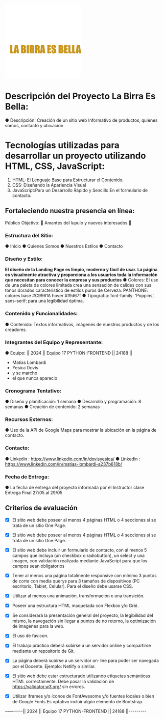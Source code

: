<div aling="center">
    <img src="/img/logo.png">
</div>

# Descripción del Proyecto La Birra Es Bella:

● Descripción: Creación de un sitio web Informativo de productos, quienes somos, contacto y ubicacion.

# Tecnologías utilizadas para desarrollar un proyecto utilizando HTML, CSS, JavaScript:
1. HTML: El Lenguaje Base para Estructurar el Contenido.
2. CSS: Diseñando la Apariencia Visual
3. JavaScript:Para un Desarrollo Rápido y Sencillo En el formulario de contacto.

## Fortaleciendo nuestra presencia en línea:
Público Objetivo: :beer: Amantes del lupulo y nuevos interesados :beer:

### Estructura del Sitio:
● Inicio
● Quienes Somos
● Nuestros Estilos
● Contacto

### Diseño y Estilo:
  ****El diseño de la Landing Page es limpio, moderno y fácil de usar. La página es visualmente atractiva y proporciona a los usuarios toda la información que necesitan para conocer la empresa y sus productos****
  ● Colores: El uso de una paleta de colores limitada crea una sensación de calides con sus tonos dorados caracteristico de estilos puros de Cerveza.
  PANTHONE: colores base #C9961A  hover #f9d67f
  ● Tipografía: font-family: 'Poppins', sans-serif; para una legibilidad óptima.

### Contenido y Funcionalidades:
  ● Contenido: Textos informativos, imágenes de nuestros productos y de los creadores.

### Integrantes del Equipo y Representante:
  ● Equipo: 
  || 2024 || Equipo 17 PYTHON-FRONTEND || 24188 ||
  - Matias Lombardi
  - Yesica Dovis
  - y se marcho
  - el que nunca aparecio

### Cronograma Tentativo:
  ● Diseño y planificación: 1 semana
  ● Desarrollo y programación: 8 semanas
  ● Creación de contenido: 2 semanas

### Recursos Externos:
  ● Uso de la API de Google Maps para mostrar la ubicación en la página
de contacto.

### Contacto:
  ● Linkedin  : https://www.linkedin.com/in/dovisyesica/
  ● Linkedin  : https://www.linkedin.com/in/matias-lombardi-a237b818b/

### Fecha de Entrega:
  ● La fecha de entrega del proyecto informada por el Instructor clase Entrega Final 27/05 al 29/05

## Criterios de evaluación

- [x] El sitio web debe poseer al menos 4 páginas HTML o 4 secciones
  si se trata de un sitio One Page.

- [x] El sitio web debe poseer al menos 4 páginas HTML o 4 secciones
     si se trata de un sitio One Page. 

- [x] El sitio web debe incluir un formulario de contacto, con al menos 5
     campos que incluya (un checkbox o radiobutton), un select y una
     imagen, con validación realizada mediante JavaScript para que los
     campos sean obligatorios

- [x] Tener al menos una página totalmente responsive con mínimo 3
     puntos de corte con media querys para 3 tamaños de dispositivos
     (PC escritorio, Tablet, Celular). Para el diseño debe usarse CSS.

- [x] Utilizar al menos una animación, transformación o una transición. 

- [x] Poseer una estructura HTML maquetada con Flexbox y/o Grid. 

- [x] Se considerará la presentación general del proyecto, la
     legibilidad del mismo, la navegación sin llegar a puntos de no
     retorno, la optimización de imagenes para la web.
        
- [x] El uso de favicon.
        
- [x] El trabajo práctico deberá subirse a un servidor online y
     compartirse mediante un repositorio de Git.

- [x] La página deberá subirse a un servidor on-line para poder
     ser navegada por el Docente. Ejemplo: Netlify o similar.

- [x] El sitio web debe estar estructurado utilizando etiquetas
     semánticas HTML correctamente. Debe pasar la validación
     de https://validator.w3.org/ sin errores.

- [x] Utilizar iframes y/o íconos de FontAwesome y/o fuentes
     locales o bien de Google Fonts.Es optativo incluir algún
     elemento de Bootstrap.

---------|| 2024 || Equipo 17 PYTHON-FRONTEND || 24188 ||---------
    




